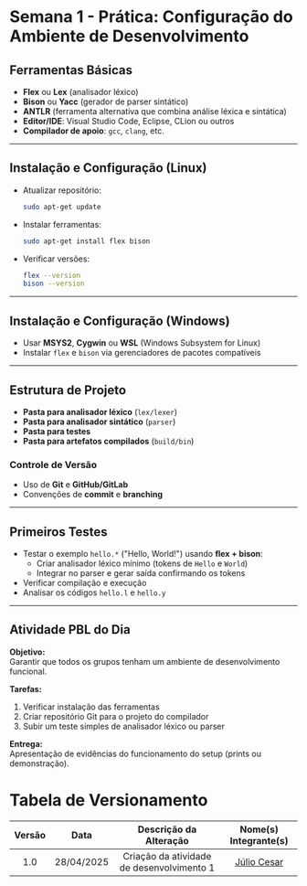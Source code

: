 # Semana 1 - Prática: Configuração do Ambiente de Desenvolvimento

## Ferramentas Básicas

- **Flex** ou **Lex** (analisador léxico)
- **Bison** ou **Yacc** (gerador de parser sintático)
- **ANTLR** (ferramenta alternativa que combina análise léxica e sintática)
- **Editor/IDE**: Visual Studio Code, Eclipse, CLion ou outros
- **Compilador de apoio**: `gcc`, `clang`, etc.

---

## Instalação e Configuração (Linux)

- Atualizar repositório:
  ```bash
  sudo apt-get update
  ```
- Instalar ferramentas:
  ```bash
  sudo apt-get install flex bison
  ```
- Verificar versões:
  ```bash
  flex --version
  bison --version
  ```

---

## Instalação e Configuração (Windows)

- Usar **MSYS2**, **Cygwin** ou **WSL** (Windows Subsystem for Linux)
- Instalar `flex` e `bison` via gerenciadores de pacotes compatíveis

---

## Estrutura de Projeto

- **Pasta para analisador léxico** (`lex/lexer`)
- **Pasta para analisador sintático** (`parser`)
- **Pasta para testes**
- **Pasta para artefatos compilados** (`build/bin`)

### Controle de Versão

- Uso de **Git** e **GitHub/GitLab**
- Convenções de **commit** e **branching**

---

## Primeiros Testes

- Testar o exemplo `hello.*` ("Hello, World!") usando **flex + bison**:
  - Criar analisador léxico mínimo (tokens de `Hello` e `World`)
  - Integrar no parser e gerar saída confirmando os tokens
- Verificar compilação e execução
- Analisar os códigos `hello.l` e `hello.y`

---

## Atividade PBL do Dia

**Objetivo:**  
Garantir que todos os grupos tenham um ambiente de desenvolvimento funcional.

**Tarefas:**

1. Verificar instalação das ferramentas
2. Criar repositório Git para o projeto do compilador
3. Subir um teste simples de analisador léxico ou parser

**Entrega:**  
Apresentação de evidências do funcionamento do setup (prints ou demonstração).

# Tabela de Versionamento 

| Versão | Data       | Descrição da Alteração              | Nome(s) Integrante(s) |
| :----: | :--------: | :---------------------------------: | :-------------------: |
| 1.0    | 28/04/2025 | Criação da atividade de desenvolvimento 1  | [Júlio Cesar](https://github.com/Julio1099)        |
